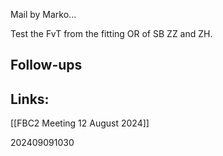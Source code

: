 
Mail by Marko...

Test the FvT from the fitting OR of SB ZZ and ZH.


## Follow-ups


## Links: 
[[FBC2 Meeting 12 August 2024]]



202409091030
